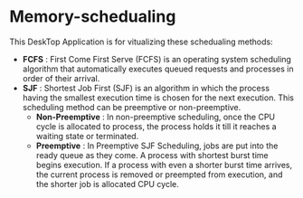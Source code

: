 # Memory-schedualing
This DeskTop Application is for vitualizing these schedualing methods:
- **FCFS** :
First Come First Serve (FCFS) is an operating system scheduling algorithm that automatically executes
queued requests and processes in order of their arrival.
- **SJF** :
Shortest Job First (SJF) is an algorithm in which the process having the smallest execution time is chosen for the next execution.
This scheduling method can be preemptive or non-preemptive.
  - **Non-Preemptive** :
  In non-preemptive scheduling, once the CPU cycle is allocated to process, the process holds it till it reaches a waiting state or terminated.
  - **Preemptive** :
  In Preemptive SJF Scheduling, jobs are put into the ready queue as they come. A process with shortest burst time begins execution. If a process with even a shorter burst time arrives,
  the current process is removed or preempted from execution, and the shorter job is allocated CPU cycle.
  
